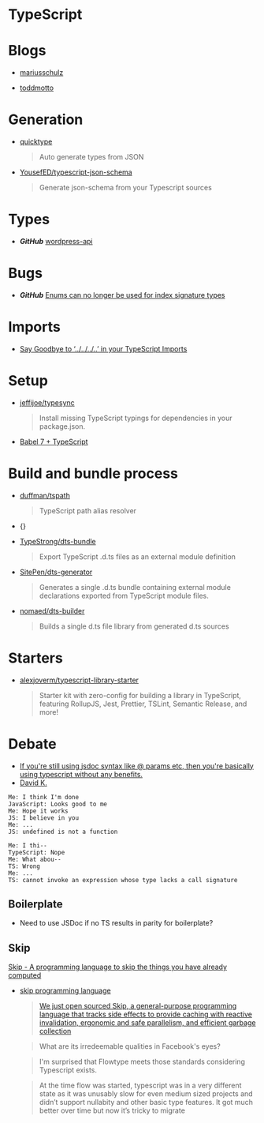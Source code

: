 # TypeScript

# Blogs

- [mariusschulz](https://blog.mariusschulz.com/)

- [toddmotto](https://toddmotto.com/)

# Generation

- [quicktype](https://app.quicktype.io/#s=music)

  > Auto generate types from JSON

- [YousefED/typescript-json-schema](https://github.com/YousefED/typescript-json-schema)

  > Generate json-schema from your Typescript sources

# Types

- **_GitHub_** [wordpress-api](https://github.com/dderevjanik/wordpress-api/tree/master/lib/interface)

# Bugs

- **_GitHub_** [Enums can no longer be used for index signature types](https://github.com/Microsoft/TypeScript/issues/13042)

# Imports

- [Say Goodbye to ‘../../../..’ in your TypeScript Imports](https://decembersoft.com/posts/say-goodbye-to-relative-paths-in-typescript-imports/)

# Setup

- [jeffijoe/typesync](https://github.com/jeffijoe/typesync)

  > Install missing TypeScript typings for dependencies in your package.json.

- [Babel 7 + TypeScript](http://artsy.github.io/blog/2017/11/27/Babel-7-and-TypeScript/)

# Build and bundle process

- [duffman/tspath](https://github.com/duffman/tspath)

  > TypeScript path alias resolver

- {}

- [TypeStrong/dts-bundle](https://github.com/TypeStrong/dts-bundle)

  > Export TypeScript .d.ts files as an external module definition

- [SitePen/dts-generator](https://github.com/SitePen/dts-generator)

  > Generates a single .d.ts bundle containing external module declarations exported from TypeScript module files.

- [nomaed/dts-builder](https://github.com/nomaed/dts-builder)

  > Builds a single d.ts file library from generated d.ts sources

# Starters

- [alexjoverm/typescript-library-starter](https://github.com/alexjoverm/typescript-library-starter)
  > Starter kit with zero-config for building a library in TypeScript, featuring RollupJS, Jest, Prettier, TSLint, Semantic Release, and more!

# Debate

- [If you're still using jsdoc syntax like @ params etc, then you're basically using typescript without any benefits.](https://twitter.com/toddmotto/status/929413949044518913)
- [David K.](https://twitter.com/DavidKPiano/status/1052909749065408512)

```
Me: I think I'm done
JavaScript: Looks good to me
Me: Hope it works
JS: I believe in you
Me: ...
JS: undefined is not a function

Me: I thi--
TypeScript: Nope
Me: What abou--
TS: Wrong
Me: ...
TS: cannot invoke an expression whose type lacks a call signature
```

## Boilerplate

- Need to use JSDoc if no TS results in parity for boilerplate?

## Skip

[Skip - A programming language to skip the things you have already computed](http://skiplang.com/)

- [skip programming language](https://twitter.com/Vjeux/status/1044987130533961728)

  > [We just open sourced Skip, a general-purpose programming language that tracks side effects to provide caching with reactive invalidation, ergonomic and safe parallelism, and efficient garbage collection](https://twitter.com/Vjeux/status/1044987130533961728)

  > What are its irredeemable qualities in Facebook's eyes?

  > I'm surprised that Flowtype meets those standards considering Typescript exists.

  > At the time flow was started, typescript was in a very different state as it was unusably slow for even medium sized projects and didn’t support nullabity and other basic type features. It got much better over time but now it’s tricky to migrate
